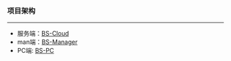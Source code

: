 ### 项目架构

***

* 服务端：[BS-Cloud](https://github.com/GitHubWxw/bs-cloud)  
* man端：[BS-Manager](https://github.com/GitHubWxw/wxw-manage-web.git)  
* PC端: [BS-PC](https://github.com/GitHubWxw/bs-webpc)

